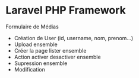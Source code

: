 # Laravel PHP Framework

Formulaire de Médias

+ Création de User (id, username, nom, prenom...)
+ Upload ensemble
+ Créer la page lister ensemble
+ Action activer desactiver ensemble
+ Supression ensemble
+ Modification
